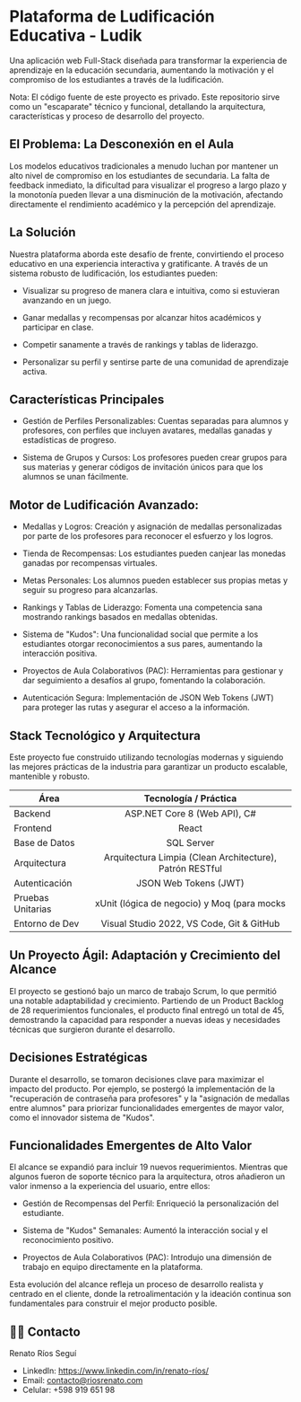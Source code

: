 # Plataforma de Ludificación Educativa - Ludik
Una aplicación web Full-Stack diseñada para transformar la experiencia de aprendizaje en la educación secundaria, aumentando la motivación y el compromiso de los estudiantes a través de la ludificación.

Nota: El código fuente de este proyecto es privado. Este repositorio sirve como un "escaparate" técnico y funcional, detallando la arquitectura, características y proceso de desarrollo del proyecto.

## El Problema: La Desconexión en el Aula
Los modelos educativos tradicionales a menudo luchan por mantener un alto nivel de compromiso en los estudiantes de secundaria. La falta de feedback inmediato, la dificultad para visualizar el progreso a largo plazo y la monotonía pueden llevar a una disminución de la motivación, afectando directamente el rendimiento académico y la percepción del aprendizaje.

## La Solución
Nuestra plataforma aborda este desafío de frente, convirtiendo el proceso educativo en una experiencia interactiva y gratificante. A través de un sistema robusto de ludificación, los estudiantes pueden:

* Visualizar su progreso de manera clara e intuitiva, como si estuvieran avanzando en un juego.

* Ganar medallas y recompensas por alcanzar hitos académicos y participar en clase.

* Competir sanamente a través de rankings y tablas de liderazgo.

* Personalizar su perfil y sentirse parte de una comunidad de aprendizaje activa.

## Características Principales
* Gestión de Perfiles Personalizables: Cuentas separadas para alumnos y profesores, con perfiles que incluyen avatares, medallas ganadas y estadísticas de progreso.

* Sistema de Grupos y Cursos: Los profesores pueden crear grupos para sus materias y generar códigos de invitación únicos para que los alumnos se unan fácilmente.

## Motor de Ludificación Avanzado:

* Medallas y Logros: Creación y asignación de medallas personalizadas por parte de los profesores para reconocer el esfuerzo y los logros.

* Tienda de Recompensas: Los estudiantes pueden canjear las monedas ganadas por recompensas virtuales.

* Metas Personales: Los alumnos pueden establecer sus propias metas y seguir su progreso para alcanzarlas.

* Rankings y Tablas de Liderazgo: Fomenta una competencia sana mostrando rankings basados en medallas obtenidas.

* Sistema de "Kudos": Una funcionalidad social que permite a los estudiantes otorgar reconocimientos a sus pares, aumentando la interacción positiva.

* Proyectos de Aula Colaborativos (PAC): Herramientas para gestionar y dar seguimiento a desafíos al grupo, fomentando la colaboración.

* Autenticación Segura: Implementación de JSON Web Tokens (JWT) para proteger las rutas y asegurar el acceso a la información.

## Stack Tecnológico y Arquitectura
Este proyecto fue construido utilizando tecnologías modernas y siguiendo las mejores prácticas de la industria para garantizar un producto escalable, mantenible y robusto.

| Área  | Tecnología / Práctica|
| ------------- |:-------------:|
| Backend      | ASP.NET Core 8 (Web API), C#    |
| Frontend      | React     |
|Base de Datos     | SQL Server     |
|Arquitectura     | Arquitectura Limpia (Clean Architecture), Patrón RESTful   |
|Autenticación     | JSON Web Tokens (JWT)     |
|Pruebas Unitarias     | xUnit (lógica de negocio) y Moq (para mocks   |
|Entorno de Dev     | Visual Studio 2022, VS Code, Git & GitHub |  

## Un Proyecto Ágil: Adaptación y Crecimiento del Alcance
El proyecto se gestionó bajo un marco de trabajo Scrum, lo que permitió una notable adaptabilidad y crecimiento. Partiendo de un Product Backlog de 28 requerimientos funcionales, el producto final entregó un total de 45, demostrando la capacidad para responder a nuevas ideas y necesidades técnicas que surgieron durante el desarrollo.

## Decisiones Estratégicas
Durante el desarrollo, se tomaron decisiones clave para maximizar el impacto del producto. Por ejemplo, se postergó la implementación de la "recuperación de contraseña para profesores" y la "asignación de medallas entre alumnos" para priorizar funcionalidades emergentes de mayor valor, como el innovador sistema de "Kudos".

## Funcionalidades Emergentes de Alto Valor
El alcance se expandió para incluir 19 nuevos requerimientos. Mientras que algunos fueron de soporte técnico para la arquitectura, otros añadieron un valor inmenso a la experiencia del usuario, entre ellos:

* Gestión de Recompensas del Perfil: Enriqueció la personalización del estudiante.

* Sistema de "Kudos" Semanales: Aumentó la interacción social y el reconocimiento positivo.

* Proyectos de Aula Colaborativos (PAC): Introdujo una dimensión de trabajo en equipo directamente en la plataforma.

Esta evolución del alcance refleja un proceso de desarrollo realista y centrado en el cliente, donde la retroalimentación y la ideación continua son fundamentales para construir el mejor producto posible.


## 👨‍💻 Contacto
Renato Ríos Seguí

* LinkedIn: https://www.linkedin.com/in/renato-ríos/
* Email: contacto@riosrenato.com
* Celular: +598 919 651 98
